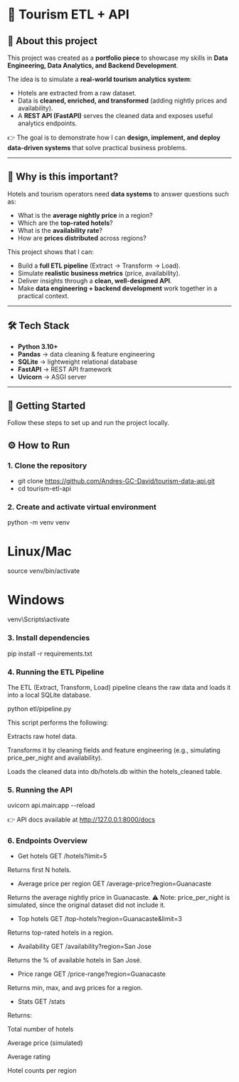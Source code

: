 # 🏨 Tourism ETL + API 

## 📌 About this project
This project was created as a **portfolio piece** to showcase my skills in **Data Engineering, Data Analytics, and Backend Development**.  

The idea is to simulate a **real-world tourism analytics system**:  
- Hotels are extracted from a raw dataset.  
- Data is **cleaned, enriched, and transformed** (adding nightly prices and availability).  
- A **REST API (FastAPI)** serves the cleaned data and exposes useful analytics endpoints.  

👉 The goal is to demonstrate how I can **design, implement, and deploy data-driven systems** that solve practical business problems.

---

## 🚀 Why is this important?
Hotels and tourism operators need **data systems** to answer questions such as:  
- What is the **average nightly price** in a region?  
- Which are the **top-rated hotels**?  
- What is the **availability rate**?  
- How are **prices distributed** across regions?  

This project shows that I can:  
- Build a **full ETL pipeline** (Extract → Transform → Load).  
- Simulate **realistic business metrics** (price, availability).  
- Deliver insights through a **clean, well-designed API**.  
- Make **data engineering + backend development** work together in a practical context.  

---

## 🛠️ Tech Stack
- **Python 3.10+**
- **Pandas** → data cleaning & feature engineering
- **SQLite** → lightweight relational database
- **FastAPI** → REST API framework
- **Uvicorn** → ASGI server

---

## 🚀 Getting Started

Follow these steps to set up and run the project locally.

## ⚙️ How to Run

### 1. Clone the repository

- git clone https://github.com/Andres-GC-David/tourism-data-api.git
- cd tourism-etl-api

### 2. Create and activate virtual environment

python -m venv venv
# Linux/Mac
source venv/bin/activate
# Windows
venv\Scripts\activate

### 3. Install dependencies

pip install -r requirements.txt

### 4. Running the ETL Pipeline

The ETL (Extract, Transform, Load) pipeline cleans the raw data and loads it into a local SQLite database.

python etl/pipeline.py

This script performs the following:

Extracts raw hotel data.

Transforms it by cleaning fields and feature engineering (e.g., simulating price_per_night and availability).

Loads the cleaned data into db/hotels.db within the hotels_cleaned table.

### 5. Running the API

uvicorn api.main:app --reload

👉 API docs available at http://127.0.0.1:8000/docs

### 6. Endpoints Overview

- Get hotels
GET /hotels?limit=5


Returns first N hotels.

- Average price per region
GET /average-price?region=Guanacaste


Returns the average nightly price in Guanacaste.
⚠️ Note: price_per_night is simulated, since the original dataset did not include it.

- Top hotels
GET /top-hotels?region=Guanacaste&limit=3


Returns top-rated hotels in a region.

- Availability
GET /availability?region=San Jose


Returns the % of available hotels in San José.

- Price range
GET /price-range?region=Guanacaste


Returns min, max, and avg prices for a region.

- Stats
GET /stats


Returns:

Total number of hotels

Average price (simulated)

Average rating

Hotel counts per region